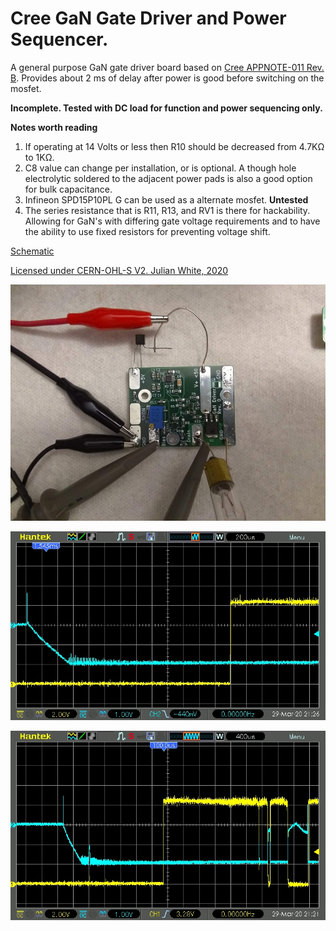 # Cree GaN Gate Driver and Power Sequencer.
A general purpose GaN gate driver board based on [Cree APPNOTE-011 Rev. B](https://github.com/kf4mot/Cree_GaN_Driver/blob/master/docs/gan_hemt_biasing_circuit_with_temperature_compensation.pdf).
Provides about 2 ms of delay after power is good before switching on the mosfet.

**Incomplete. Tested with DC load for function and power sequencing only.**

**Notes worth reading**

1. If operating at 14 Volts or less then R10 should be decreased from 4.7KΩ to 1KΩ.
1. C8 value can change per installation, or is optional. A though hole electrolytic soldered to the adjacent power pads is also a good option for bulk capacitance.
1. Infineon SPD15P10PL G can be used as a alternate mosfet. **Untested**
1. The series resistance that is R11, R13, and RV1 is there for hackability. Allowing for GaN's with differing gate voltage requirements and to have the ability to use fixed resistors for preventing voltage shift.

   

[Schematic](https://github.com/kf4mot/Cree_GaN_Driver/blob/master/hardware/Cree_GaN_Driver.pdf)

[Licensed under CERN-OHL-S V2. Julian White, 2020](https://www.ohwr.org/project/cernohl/wikis/home)

![First!](https://github.com/kf4mot/Cree_GaN_Driver/blob/master/images/IMG_20200329_075126953.jpg "First Board")

![First!](https://github.com/kf4mot/Cree_GaN_Driver/blob/master/images/gan-bias-pwr-up-clean.jpg "Normal Power Up")

![First!](https://github.com/kf4mot/Cree_GaN_Driver/blob/master/images/gan-bias-dirty.jpg "Power Fail at Power Up")
